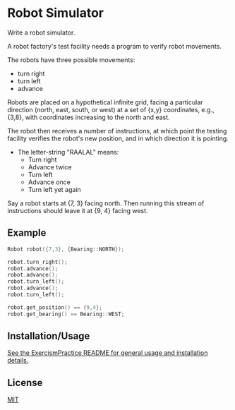 # Robot Simulator

Write a robot simulator.

A robot factory's test facility needs a program to verify robot movements.

The robots have three possible movements:

* turn right
* turn left
* advance

Robots are placed on a hypothetical infinite grid, facing a particular direction (north, east, south, or west) at a set of {x,y} coordinates, e.g., {3,8}, with coordinates increasing to the north and east.

The robot then receives a number of instructions, at which point the testing facility verifies the robot's new position, and in which direction it is pointing.

* The letter-string "RAALAL" means:
  * Turn right
  * Advance twice
  * Turn left
  * Advance once
  * Turn left yet again

Say a robot starts at {7, 3} facing north. Then running this stream of instructions should leave it at {9, 4} facing west.

## Example

```cpp
Robot robot({7,3}, {Bearing::NORTH});

robot.turn_right();
robot.advance();
robot.advance();
robot.turn_left();
robot.advance();
robot.turn_left();

robot.get_position() == {9,4};
robot.get_bearing() == Bearing::WEST;
```

## Installation/Usage

[See the ExercismPractice README for general usage and installation details.](https://github.com/Lignite17/ExercismPractice/blob/main/README.md)

## License
[MIT](https://choosealicense.com/licenses/mit/)
